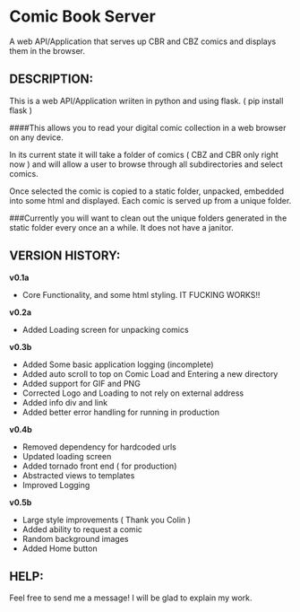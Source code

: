 Comic Book Server
===============

A web API/Application that serves up CBR and CBZ comics and displays them in the browser.


## DESCRIPTION:

This is a web API/Application wriiten in python and using flask. ( pip install flask ) 

####This allows you to read your digital comic collection in a web browser on any device. 


In its current state it will take a folder of comics ( CBZ and CBR only right now ) and will allow a user to browse through all subdirectories and select comics.

Once selected the comic is copied to a static folder, unpacked, embedded into some html and displayed. Each comic is served up from a unique folder.

###Currently you will want to clean out the unique folders generated in the static folder every once an a while. It does not have a janitor. 



## VERSION HISTORY:

**v0.1a** 
* Core Functionality, and some html styling. IT FUCKING WORKS!!

**v0.2a**
* Added Loading screen for unpacking comics

**v0.3b**
* Added Some basic application logging (incomplete)
* Added auto scroll to top on Comic Load and Entering a new directory
* Added support for GIF and PNG
* Corrected Logo and Loading to not rely on external address
* Added info div and link
* Added better error handling for running in production 

**v0.4b**
* Removed dependency for hardcoded urls
* Updated loading screen 
* Added tornado front end ( for production)
* Abstracted views to templates
* Improved Logging

**v0.5b**
* Large style improvements ( Thank you Colin )
* Added ability to request a comic
* Random background images
* Added Home button

## HELP:

Feel free to send me a message! I will be glad to explain my work.
